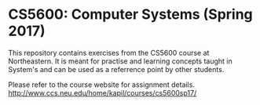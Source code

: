 # CS5600: Computer Systems (Spring 2017)

This repository contains exercises from the CS5600 course at Northeastern. It is meant for practise and learning
concepts taught in System's and can be used as a referrence point by other students.


Please refer to the course website for assignment details.
http://www.ccs.neu.edu/home/kapil/courses/cs5600sp17/
